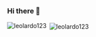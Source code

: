 ### Hi there 👋

<img align="left" src="https://github-readme-stats.vercel.app/api/top-langs?username=leolardo123&show_icons=true&theme=dark&locale=en&layout=compact" alt="leolardo123" />

&nbsp;<img align="center" src="https://github-readme-stats.vercel.app/api?username=leolardo123&show_icons=true&theme=dark&locale=en" alt="leolardo123" />
